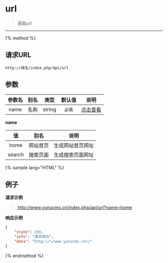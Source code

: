 # url

> 获取url

---

{% method %}

## 请求URL

    http://域名/index.php/Api/url

## 参数

|参数名|别名|类型|默认值|说明|
|:----:|:--:|:--:|:----:|:--:|
|name|名称|string|`必填`|[点击查看](#name)|

<span id="name">**name**</span>

|值|别名|说明|
|:-:|:--:|:--:|
|home|网站首页|生成网站首页网址|
|search|搜索页面|生成搜索页面网址|

{% sample lang="HTML" %}

## 例子

**请求示例**

> http://www.yunucms.cn/index.php/api/url?name=home

**响应示例**

```json
{
    "state": 200,
    "info": "请求成功",
    "data": "http:\/\/www.yunucms.cn\/"
}
```

{% endmethod %}
